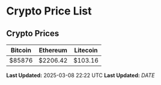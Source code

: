 # Crypto Price List

## Crypto Prices
| Bitcoin | Ethereum | Litecoin |
| ------- | -------- | -------- |
| $85876 | $2206.42 | $103.16 |
**Last Updated:** 2025-03-08 22:22 UTC
**Last Updated:** $DATE$
